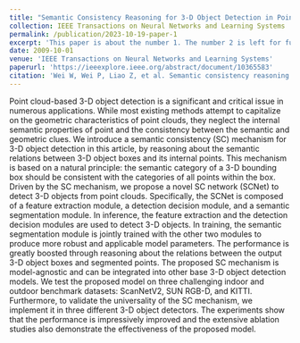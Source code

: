```yaml
---
title: "Semantic Consistency Reasoning for 3-D Object Detection in Point Clouds"
collection: IEEE Transactions on Neural Networks and Learning Systems
permalink: /publication/2023-10-19-paper-1
excerpt: 'This paper is about the number 1. The number 2 is left for future work.'
date: 2009-10-01
venue: 'IEEE Transactions on Neural Networks and Learning Systems'
paperurl: 'https://ieeexplore.ieee.org/abstract/document/10365583'
citation: 'Wei W, Wei P, Liao Z, et al. Semantic consistency reasoning for 3-D object detection in point clouds[J]. IEEE Transactions on Neural Networks and Learning Systems, 2023.'
---
```

Point cloud-based 3-D object detection is a significant and critical issue in numerous applications. 
While most existing methods attempt to capitalize on the geometric characteristics of point clouds, 
they neglect the internal semantic properties of point and the consistency between the semantic and geometric clues. 
We introduce a semantic consistency (SC) mechanism for 3-D object detection in this article, 
by reasoning about the semantic relations between 3-D object boxes and its internal points. 
This mechanism is based on a natural principle: the semantic category of a 3-D bounding box should be consistent with the categories of all points within the box. 
Driven by the SC mechanism, we propose a novel SC network (SCNet) to detect 3-D objects from point clouds. Specifically, the SCNet is composed of a feature extraction module, 
a detection decision module, and a semantic segmentation module. In inference, the feature extraction and the detection decision modules are used to detect 3-D objects. 
In training, the semantic segmentation module is jointly trained with the other two modules to produce more robust and applicable model parameters. 
The performance is greatly boosted through reasoning about the relations between the output 3-D object boxes and segmented points. 
The proposed SC mechanism is model-agnostic and can be integrated into other base 3-D object detection models. 
We test the proposed model on three challenging indoor and outdoor benchmark datasets: ScanNetV2, SUN RGB-D, and KITTI. 
Furthermore, to validate the universality of the SC mechanism, we implement it in three different 3-D object detectors. 
The experiments show that the performance is impressively improved and the extensive ablation studies also demonstrate the effectiveness of the proposed model.